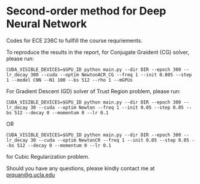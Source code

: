 # Second-order method for Deep Neural Network


Codes for ECE 236C to fullfill the course requriements.

To reproduce the results in the report, for Conjugate Graident (CG) solver, please run:

```
CUDA_VISIBLE_DEVICES=$GPU_ID python main.py --dir DIR --epoch 300 --lr_decay 300 --cuda --optim NewtonACR_CG --freq 1 --init 0.005 --step 1 --model CNN --N1 100 --bs 512 --rho 1 --mGPUs
```

For Gradient Descent (GD) solver of Trust Region problem, please run:

```
CUDA_VISIBLE_DEVICES=$GPU_ID python main.py --dir DIR --epoch 300 --lr_decay 30 --cuda --optim Newton --freq 1 --init 0.05 --step 0.05 --bs 512 --decay 0 --momentum 0 --lr 0.1
```

OR 

```
CUDA_VISIBLE_DEVICES=$GPU_ID python main.py --dir DIR --epoch 300 --lr_decay 30 --cuda --optim NewtonCR --freq 1 --init 0.05 --step 0.05 --bs 512 --decay 0 --momentum 0 --lr 0.1
```

for Cubic Regularization problem.

Should you have any questions, please kindly contact me at <prquan@g.ucla.edu>
